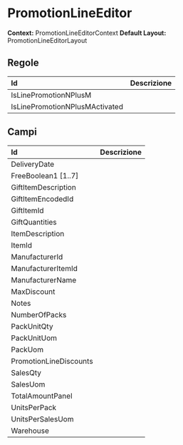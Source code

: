 # PromotionLineEditor

**Context:** PromotionLineEditorContext **Default Layout:** PromotionLineEditorLayout

## Regole

| Id | Descrizione |
| :--- | :--- |
| IsLinePromotionNPlusM |  |
| IsLinePromotionNPlusMActivated |  |

## Campi

| Id | Descrizione |
| :--- | :--- |
| DeliveryDate |  |
| FreeBoolean1 \[1..7\] |  |
| GiftItemDescription |  |
| GiftItemEncodedId |  |
| GiftItemId |  |
| GiftQuantities |  |
| ItemDescription |  |
| ItemId |  |
| ManufacturerId |  |
| ManufacturerItemId |  |
| ManufacturerName |  |
| MaxDiscount |  |
| Notes |  |
| NumberOfPacks |  |
| PackUnitQty |  |
| PackUnitUom |  |
| PackUom |  |
| PromotionLineDiscounts |  |
| SalesQty |  |
| SalesUom |  |
| TotalAmountPanel |  |
| UnitsPerPack |  |
| UnitsPerSalesUom |  |
| Warehouse |  |

